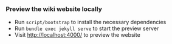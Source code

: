 ### Preview the wiki website locally

- Run `script/bootstrap` to install the necessary dependencies
- Run `bundle exec jekyll serve` to start the preview server
- Visit <http://localhost:4000/> to preview the website
